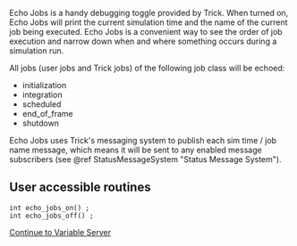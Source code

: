 
Echo Jobs is a handy debugging toggle provided by Trick. When turned on, Echo Jobs will print the current simulation time and
the name of the current job being executed. Echo Jobs is a convenient way to see the order of job execution and narrow down when
and where something occurs during a simulation run.

All jobs (user jobs and Trick jobs) of the following job class will be echoed:

- initialization
- integration
- scheduled 
- end_of_frame
- shutdown

Echo Jobs uses Trick's messaging system to publish each sim time / job name message,
which means it will be sent to any enabled message subscribers (see  @ref StatusMessageSystem "Status Message System").

## User accessible routines

```
int echo_jobs_on() ;
int echo_jobs_off() ;
```

[Continue to Variable Server](Variable-Server)
